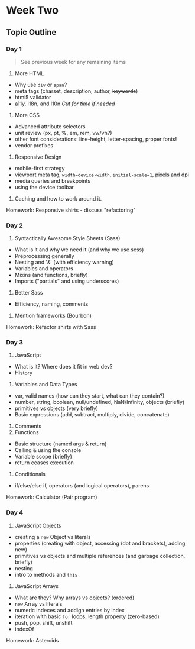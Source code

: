 # Week Two

## Topic Outline

### Day 1

> See previous week for any remaining items

1. More HTML
  * Why use `div` or `span`?
  * meta tags (charset, description, author, ~~keywords~~)
  * html5 validator
  * a11y, i18n, and l10n _Cut for time if needed_
1. More CSS
  * Advanced attribute selectors
  * unit review (px, pt, %, em, rem, vw/vh?)
  * other font considerations: line-height, letter-spacing, proper fonts!
  * vendor prefixes
1. Responsive Design
  * mobile-first strategy
  * viewport meta tag, `width=device-width`, `initial-scale=1`, pixels and dpi
  * media queries and breakpoints
  * using the device toolbar
1. Caching and how to work around it.

Homework: Responsive shirts - discuss "refactoring"

### Day 2

1. Syntactically Awesome Style Sheets (Sass)
  * What is it and why we need it (and why we use scss)
  * Preprocessing generally
  * Nesting and '&' (with efficiency warning)
  * Variables and operators
  * Mixins (and functions, briefly)
  * Imports ("partials" and using underscores)
1. Better Sass
  * Efficiency, naming, comments
1. Mention frameworks (Bourbon)

Homework: Refactor shirts with Sass

### Day 3

1. JavaScript
  * What is it? Where does it fit in web dev?
  * History
1. Variables and Data Types
  * var, valid names (how can they start, what can they contain?)
  * number, string, boolean, null/undefined, NaN/Infinity, objects (briefly)
  * primitives vs objects (very briefly)
  * Basic expressions (add, subtract, multiply, divide, concatenate)
1. Comments
1. Functions
  * Basic structure (named args & return)
  * Calling & using the console
  * Variable scope (briefly)
  * return ceases execution
1. Conditionals
  * if/else/else if, operators (and logical operators), parens

Homework: Calculator (Pair program)

### Day 4

1. JavaScript Objects
  * creating a `new` Object vs literals
  * properties (creating with object, accessing (dot and brackets), adding new)
  * primitives vs objects and multiple references (and garbage collection, briefly)
  * nesting
  * intro to methods and `this`
1. JavaScript Arrays
  * What are they? Why arrays vs objects? (ordered)
  * `new` Array vs literals
  * numeric indeces and addign entries by index
  * iteration with basic `for` loops, length property (zero-based)
  * push, pop, shift, unshift
  * indexOf

Homework: Asteroids
